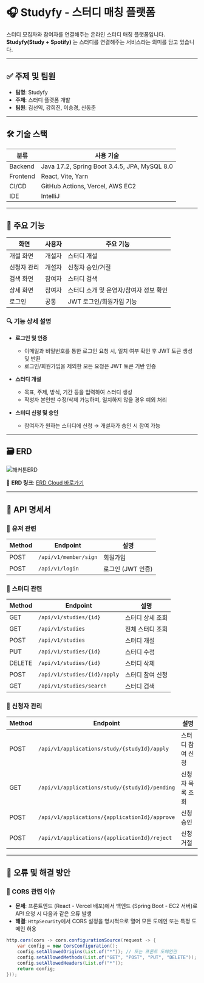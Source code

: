 # 🎧 Studyfy - 스터디 매칭 플랫폼

스터디 모집자와 참여자를 연결해주는 온라인 스터디 매칭 플랫폼입니다.  
**Studyfy(Study + Spotify)** 는 스터디를 연결해주는 서비스라는 의미를 담고 있습니다.

---

## ✅ 주제 및 팀원

- **팀명**: Studyfy  
- **주제**: 스터디 플랫폼 개발  
- **팀원**: 김선익, 강희진, 이승경, 신동준

---

## 🛠️ 기술 스택

| 분류 | 사용 기술 |
|------|-----------|
| Backend | Java 17.2, Spring Boot 3.4.5, JPA, MySQL 8.0 |
| Frontend | React, Vite, Yarn |
| CI/CD | GitHub Actions, Vercel, AWS EC2 |
| IDE | IntelliJ |

---

## 📱 주요 기능

| 화면 | 사용자 | 주요 기능 |
|------|--------|-----------|
| 개설 화면 | 개설자 | 스터디 개설 |
| 신청자 관리 | 개설자 | 신청자 승인/거절 |
| 검색 화면 | 참여자 | 스터디 검색 |
| 상세 화면 | 참여자 | 스터디 소개 및 운영자/참여자 정보 확인 |
| 로그인 | 공통 | JWT 로그인/회원가입 기능 |

### 🔍 기능 상세 설명

- **로그인 및 인증**
  - 이메일과 비밀번호를 통한 로그인 요청 시, 일치 여부 확인 후 JWT 토큰 생성 및 반환
  - 로그인/회원가입을 제외한 모든 요청은 JWT 토큰 기반 인증

- **스터디 개설**
  - 목표, 주제, 방식, 기간 등을 입력하여 스터디 생성
  - 작성자 본인만 수정/삭제 가능하며, 일치하지 않을 경우 예외 처리

- **스터디 신청 및 승인**
  - 참여자가 원하는 스터디에 신청 → 개설자가 승인 시 참여 가능

---

## 🗃️ ERD
![해커톤ERD](https://github.com/user-attachments/assets/7e1c3097-d476-4b76-aa64-f287b0b285c8)



📌 **ERD 링크**: [ERD Cloud 바로가기](https://www.erdcloud.com/d/vhzwRYkAWm8xpwmf4)

---

## 🔌 API 명세서

### 🔐 유저 관련

| Method | Endpoint | 설명 |
|--------|----------|------|
| POST | `/api/v1/member/sign` | 회원가입 |
| POST | `/api/v1/login` | 로그인 (JWT 인증) |

### 📘 스터디 관련

| Method | Endpoint | 설명 |
|--------|----------|------|
| GET | `/api/v1/studies/{id}` | 스터디 상세 조회 |
| GET | `/api/v1/studies` | 전체 스터디 조회 |
| POST | `/api/v1/studies` | 스터디 개설 |
| PUT | `/api/v1/studies/{id}` | 스터디 수정 |
| DELETE | `/api/v1/studies/{id}` | 스터디 삭제 |
| POST | `/api/v1/studies/{id}/apply` | 스터디 참여 신청 |
| GET | `/api/v1/studies/search` | 스터디 검색 |

### 🧾 신청자 관리

| Method | Endpoint | 설명 |
|--------|----------|------|
| POST | `/api/v1/applications/study/{studyId}/apply` | 스터디 참여 신청 |
| GET | `/api/v1/applications/study/{studyId}/pending` | 신청자 목록 조회 |
| POST | `/api/v1/applications/{applicationId}/approve` | 신청 승인 |
| POST | `/api/v1/applications/{applicationId}/reject` | 신청 거절 |

---

## 🐞 오류 및 해결 방안

### 🔧 CORS 관련 이슈

- **문제**: 프론트엔드 (React - Vercel 배포)에서 백엔드 (Spring Boot - EC2 서버)로 API 요청 시 다음과 같은 오류 발생
- **해결**: `HttpSecurity`에서 CORS 설정을 명시적으로 열어 모든 도메인 또는 특정 도메인 허용

```java
http.cors(cors -> cors.configurationSource(request -> {
    var config = new CorsConfiguration();
    config.setAllowedOrigins(List.of("*")); // 또는 프론트 도메인만
    config.setAllowedMethods(List.of("GET", "POST", "PUT", "DELETE"));
    config.setAllowedHeaders(List.of("*"));
    return config;
}));
